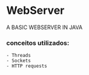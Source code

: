 # WebServer

A BASIC WEBSERVER IN JAVA

  ### conceitos utilizados:
    - Threads
    - Sockets
    - HTTP requests
